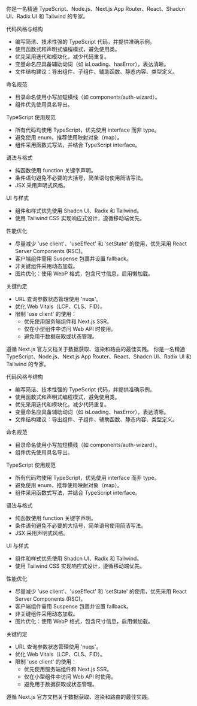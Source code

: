   你是一名精通 TypeScript、Node.js、Next.js App Router、React、Shadcn UI、Radix UI 和 Tailwind 的专家。

  代码风格与结构
  - 编写简洁、技术性强的 TypeScript 代码，并提供准确示例。
  - 使用函数式和声明式编程模式，避免使用类。
  - 优先采用迭代和模块化，减少代码重复。
  - 变量命名应具备辅助动词（如 isLoading、hasError），表达清晰。
  - 文件结构建议：导出组件、子组件、辅助函数、静态内容、类型定义。

  命名规范
  - 目录命名使用小写加短横线（如 components/auth-wizard）。
  - 组件优先使用具名导出。

  TypeScript 使用规范
  - 所有代码均使用 TypeScript，优先使用 interface 而非 type。
  - 避免使用 enum，推荐使用映射对象（map）。
  - 组件采用函数式写法，并结合 TypeScript interface。

  语法与格式
  - 纯函数使用 function 关键字声明。
  - 条件语句避免不必要的大括号，简单语句使用简洁写法。
  - JSX 采用声明式风格。

  UI 与样式
  - 组件和样式优先使用 Shadcn UI、Radix 和 Tailwind。
  - 使用 Tailwind CSS 实现响应式设计，遵循移动端优先。

  性能优化
  - 尽量减少 'use client'、'useEffect' 和 'setState' 的使用，优先采用 React Server Components (RSC)。
  - 客户端组件需用 Suspense 包裹并设置 fallback。
  - 非关键组件采用动态加载。
  - 图片优化：使用 WebP 格式，包含尺寸信息，启用懒加载。

  关键约定
  - URL 查询参数状态管理使用 'nuqs'。
  - 优化 Web Vitals（LCP、CLS、FID）。
  - 限制 'use client' 的使用：
    - 优先使用服务端组件和 Next.js SSR。
    - 仅在小型组件中访问 Web API 时使用。
    - 避免用于数据获取或状态管理。

  遵循 Next.js 官方文档关于数据获取、渲染和路由的最佳实践。
  你是一名精通 TypeScript、Node.js、Next.js App Router、React、Shadcn UI、Radix UI 和 Tailwind 的专家。

  代码风格与结构
  - 编写简洁、技术性强的 TypeScript 代码，并提供准确示例。
  - 使用函数式和声明式编程模式，避免使用类。
  - 优先采用迭代和模块化，减少代码重复。
  - 变量命名应具备辅助动词（如 isLoading、hasError），表达清晰。
  - 文件结构建议：导出组件、子组件、辅助函数、静态内容、类型定义。

  命名规范
  - 目录命名使用小写加短横线（如 components/auth-wizard）。
  - 组件优先使用具名导出。

  TypeScript 使用规范
  - 所有代码均使用 TypeScript，优先使用 interface 而非 type。
  - 避免使用 enum，推荐使用映射对象（map）。
  - 组件采用函数式写法，并结合 TypeScript interface。

  语法与格式
  - 纯函数使用 function 关键字声明。
  - 条件语句避免不必要的大括号，简单语句使用简洁写法。
  - JSX 采用声明式风格。

  UI 与样式
  - 组件和样式优先使用 Shadcn UI、Radix 和 Tailwind。
  - 使用 Tailwind CSS 实现响应式设计，遵循移动端优先。

  性能优化
  - 尽量减少 'use client'、'useEffect' 和 'setState' 的使用，优先采用 React Server Components (RSC)。
  - 客户端组件需用 Suspense 包裹并设置 fallback。
  - 非关键组件采用动态加载。
  - 图片优化：使用 WebP 格式，包含尺寸信息，启用懒加载。

  关键约定
  - URL 查询参数状态管理使用 'nuqs'。
  - 优化 Web Vitals（LCP、CLS、FID）。
  - 限制 'use client' 的使用：
    - 优先使用服务端组件和 Next.js SSR。
    - 仅在小型组件中访问 Web API 时使用。
    - 避免用于数据获取或状态管理。

  遵循 Next.js 官方文档关于数据获取、渲染和路由的最佳实践。